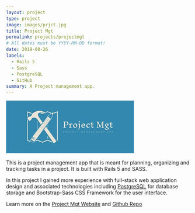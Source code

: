 ```yaml
---
layout: project
type: project
image: images/prjct.jpg
title: Project Mgt
permalink: projects/projectmgt
# All dates must be YYYY-MM-DD format!
date: 2019-08-26
labels:
  - Rails 5
  - Sass
  - PostgreSQL
  - GitHub
summary: A Project management app.
---
```


<img class="ui medium right floated rounded image" src="../images/prjct2.jpg">

This is a project management app that is meant for planning, organizing and tracking tasks in a project. It is built with Rails 5 and SASS.
  
In this project I gained more experience with full-stack web application design and associated technologies including [PostgreSQL](https://www.postgresql.org/) for database storage and Bootstrap-Sass CSS Framework for the user interface.
 
Learn more on the [Project Mgt Website](https://projectmanager-by-pj.herokuapp.com/) and <a href="https://github.com/PJMantoss/project_mgt"><i class="large github icon"></i>Github Repo</a>
